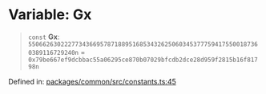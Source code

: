 # Variable: Gx

> `const` **Gx**: `55066263022277343669578718895168534326250603453777594175500187360389116729240n` = `0x79be667ef9dcbbac55a06295ce870b07029bfcdb2dce28d959f2815b16f81798n`

Defined in: [packages/common/src/constants.ts:45](https://github.com/dcdpr/did-btcr2-js/blob/4a717493e735221d072999f212891939f4de3f23/packages/common/src/constants.ts#L45)
